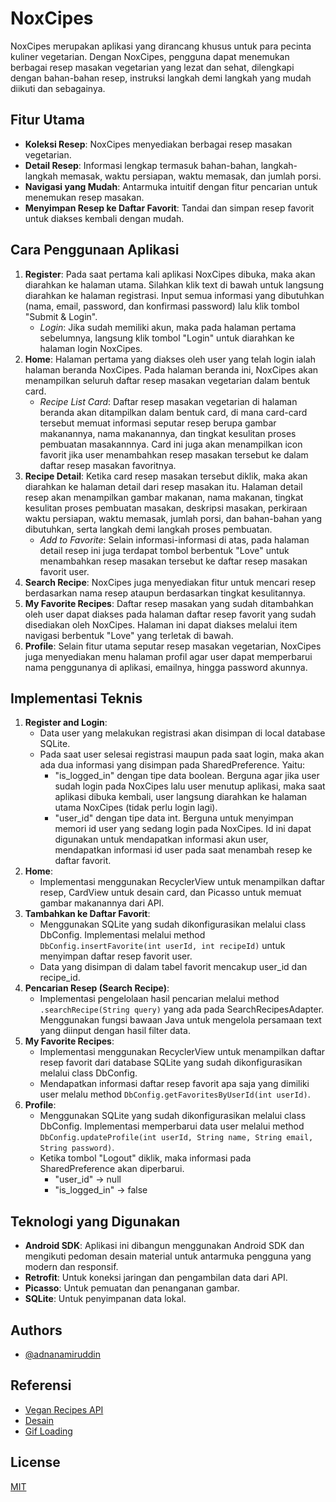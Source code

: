 # NoxCipes
NoxCipes merupakan aplikasi yang dirancang khusus untuk para pecinta kuliner vegetarian. Dengan NoxCipes, pengguna dapat menemukan berbagai resep masakan vegetarian yang lezat dan sehat, dilengkapi dengan bahan-bahan resep, instruksi langkah demi langkah yang mudah diikuti dan sebagainya.

## Fitur Utama
- **Koleksi Resep**: NoxCipes menyediakan berbagai resep masakan vegetarian.
- **Detail Resep**: Informasi lengkap termasuk bahan-bahan, langkah-langkah memasak, waktu persiapan, waktu memasak, dan jumlah porsi.
- **Navigasi yang Mudah**: Antarmuka intuitif dengan fitur pencarian untuk menemukan resep masakan.
- **Menyimpan Resep ke Daftar Favorit**: Tandai dan simpan resep favorit untuk diakses kembali dengan mudah.

## Cara Penggunaan Aplikasi
1. **Register**: Pada saat pertama kali aplikasi NoxCipes dibuka, maka akan diarahkan ke halaman utama. Silahkan klik text di bawah untuk langsung diarahkan ke halaman registrasi. Input semua informasi yang dibutuhkan (nama, email, password, dan konfirmasi password) lalu klik tombol "Submit & Login".
    - *Login*: Jika sudah memiliki akun, maka pada halaman pertama sebelumnya, langsung klik tombol "Login" untuk diarahkan ke halaman login NoxCipes.
2. **Home**: Halaman pertama yang diakses oleh user yang telah login ialah halaman beranda NoxCipes. Pada halaman beranda ini, NoxCipes akan menampilkan seluruh daftar resep masakan vegetarian dalam bentuk card.
    - *Recipe List Card*: Daftar resep masakan vegetarian di halaman beranda akan ditampilkan dalam bentuk card, di mana card-card tersebut memuat informasi seputar resep berupa gambar makanannya, nama makanannya, dan tingkat kesulitan proses pembuatan masakannnya. Card ini juga akan menampilkan icon favorit jika user menambahkan resep masakan tersebut ke dalam daftar resep masakan favoritnya.
3. **Recipe Detail**: Ketika card resep masakan tersebut diklik, maka akan diarahkan ke halaman detail dari resep masakan itu. Halaman detail resep akan menampilkan gambar makanan, nama makanan, tingkat kesulitan proses pembuatan masakan, deskripsi masakan, perkiraan waktu persiapan, waktu memasak, jumlah porsi, dan bahan-bahan yang dibutuhkan, serta langkah demi langkah proses pembuatan.
    - *Add to Favorite*: Selain informasi-informasi di atas, pada halaman detail resep ini juga terdapat tombol berbentuk "Love" untuk menambahkan resep masakan tersebut ke daftar resep masakan favorit user.
4. **Search Recipe**: NoxCipes juga menyediakan fitur untuk mencari resep berdasarkan nama resep ataupun berdasarkan tingkat kesulitannya.
5. **My Favorite Recipes**: Daftar resep masakan yang sudah ditambahkan oleh user dapat diakses pada halaman daftar resep favorit yang sudah disediakan oleh NoxCipes. Halaman ini dapat diakses melalui item navigasi berbentuk "Love" yang terletak di bawah.
6. **Profile**: Selain fitur utama seputar resep masakan vegetarian, NoxCipes juga menyediakan menu halaman profil agar user dapat memperbarui nama penggunanya di aplikasi, emailnya, hingga password akunnya.

## Implementasi Teknis
1. **Register and Login**: 
    - Data user yang melakukan registrasi akan disimpan di local database SQLite.
    - Pada saat user selesai registrasi maupun pada saat login, maka akan ada dua informasi yang disimpan pada SharedPreference. Yaitu:
        - "is_logged_in" dengan tipe data boolean. Berguna agar jika user sudah login pada NoxCipes lalu user menutup aplikasi, maka saat aplikasi dibuka kembali, user langsung diarahkan ke halaman utama NoxCipes (tidak perlu login lagi).
        - "user_id" dengan tipe data int. Berguna untuk menyimpan memori id user yang sedang login pada NoxCipes. Id ini dapat digunakan untuk mendapatkan informasi akun user, mendapatkan informasi id user pada saat menambah resep ke daftar favorit.
2. **Home**:
    - Implementasi menggunakan RecyclerView untuk menampilkan daftar resep, CardView untuk desain card, dan Picasso untuk memuat gambar makanannya dari API.
3. **Tambahkan ke Daftar Favorit**:
    - Menggunakan SQLite yang sudah dikonfigurasikan melalui class DbConfig. Implementasi melalui method `DbConfig.insertFavorite(int userId, int recipeId)` untuk menyimpan daftar resep favorit user.
    - Data yang disimpan di dalam tabel favorit mencakup user_id dan recipe_id.
4. **Pencarian Resep (Search Recipe)**:
    - Implementasi pengelolaan hasil pencarian melalui method `.searchRecipe(String query)` yang ada pada SearchRecipesAdapter. Menggunakan fungsi bawaan Java untuk mengelola persamaan text yang diinput dengan hasil filter data.
6. **My Favorite Recipes**:
    - Implementasi menggunakan RecyclerView untuk menampilkan daftar resep favorit dari database SQLite yang sudah dikonfigurasikan melalui class DbConfig.
    - Mendapatkan informasi daftar resep favorit apa saja yang dimiliki user melalu method `DbConfig.getFavoritesByUserId(int userId)`.
7. **Profile**:
    - Menggunakan SQLite yang sudah dikonfigurasikan melalui class DbConfig. Implementasi memperbarui data user melalui method `DbConfig.updateProfile(int userId, String name, String email, String password)`.
    - Ketika tombol "Logout" diklik, maka informasi pada SharedPreference akan diperbarui.
        - "user_id" -> null
        - "is_logged_in" -> false

## Teknologi yang Digunakan
- **Android SDK**: Aplikasi ini dibangun menggunakan Android SDK dan mengikuti pedoman desain material untuk antarmuka pengguna yang modern dan responsif.
- **Retrofit**: Untuk koneksi jaringan dan pengambilan data dari API.
- **Picasso**: Untuk pemuatan dan penanganan gambar.
- **SQLite**: Untuk penyimpanan data lokal.


## Authors
- [@adnanamiruddin](https://github.com/adnanamiruddin)


## Referensi

 - [Vegan Recipes API](https://rapidapi.com/rapihub-rapihub-default/api/the-vegan-recipes-db)
 - [Desain](https://www.figma.com/design/WuYEjNHDj0DfsNJ4S47Zss/[FREE]-Recipely---Food-Recipe-Mobile-App-UI-Kit-(Community)?node-id=1-2&t=qaunO3uk09ZX9Zy9-0)
 - [Gif Loading](https://id.pinterest.com/pin/57983913940715279/)


## License

[MIT](https://choosealicense.com/licenses/mit/)

